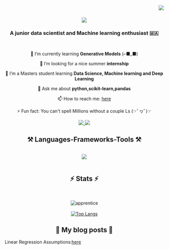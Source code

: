 <img align="right" src="https://visitor-badge.laobi.icu/badge?page_id=AnasAber.AnasAber" />

<h1 align="center">
    <img src="https://readme-typing-svg.herokuapp.com/?font=Righteous&size=35&center=true&vCenter=true&width=500&height=70&duration=4000&lines=Hi+There!+👋;+I'm+Anas+Aberchih!;" />
</h1>

<h3 align="center">A junior data scientist and Machine learning enthusiast 🇲🇦</h3>

<br/>

<div align="center">
  
 🌱 I’m currently learning **Generative Models** (⌐■_■)
 
 🤔 I’m looking for a nice summer **internship**
 
 🔭 I’m a Masters student learning **Data Science, Machine learning and Deep Learning**
 
 💬 Ask me about **python,scikit-learn,pandas**
 
 📫 How to reach me: [here](https://www.linkedin.com/in/anas-aberchih-%F0%9F%87%B5%F0%9F%87%B8-b6007121b/)
 
 ⚡ Fun fact: You can't spell Millions without a couple Ls (☞ﾟヮﾟ)☞

 </div>

<div align="center"> 
  <a href="mailto:anas.aberchih1@gmail.com">
    <img src="https://img.shields.io/badge/Gmail-333333?style=for-the-badge&logo=gmail&logoColor=red" />
  </a>
  <a href="https://www.linkedin.com/in/anas-aberchih-%F0%9F%87%B5%F0%9F%87%B8-b6007121b/" target="_blank">
  <img src="https://img.shields.io/badge/LinkedIn-0077B5?style=for-the-badge&logo=linkedin&logoColor=white" target="_blank" />
  </a>
</div>

 
<h2 align="center">⚒️ Languages-Frameworks-Tools ⚒️</h2>
<br/>
<div align="center">
    <img src="https://skillicons.dev/icons?i=python,django,sklearn,tensorflow,cpp,java,git,vscode,github,mysql,flask,laravel,html,css,notion" />
</div>

<br/>

<h2 align="center">⚡ Stats ⚡</h2>
<br>
<!-- apprentice -->
<div align="center">

![apprentice](https://github-readme-stats.vercel.app/api?username=AnasAber&show_icons=true&theme=apprentice)<br/><br/>
[![Top Langs](https://github-readme-stats.vercel.app/api/top-langs/?username=AnasAber)](https://github.com/AnasAber/github-readme-stats)

</div>


<h2 align="center">📕 My blog posts 📕</h2>

Linear Regression Assumptions:[here](https://medium.com/@anas.aberchih1/ensuring-model-estimation-validity-a-deep-dive-into-linear-regression-assumptions-b2e9c07e1a16](https://medium.com/@anas.aberchih1/ensuring-model-estimation-validity-a-deep-dive-into-linear-regression-assumptions-b2e9c07e1a16)https://medium.com/@anas.aberchih1/ensuring-model-estimation-validity-a-deep-dive-into-linear-regression-assumptions-b2e9c07e1a16)


